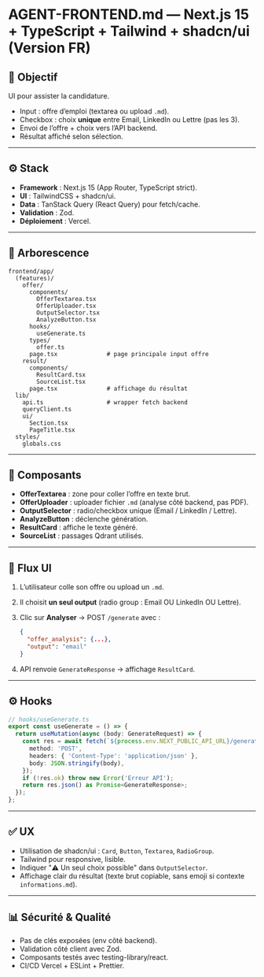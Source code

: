 # AGENT-FRONTEND.md — Next.js 15 + TypeScript + Tailwind + shadcn/ui (Version FR)

## 🎯 Objectif

UI pour assister la candidature.

- Input : offre d’emploi (textarea ou upload `.md`).
- Checkbox : choix **unique** entre Email, LinkedIn ou Lettre (pas les 3).
- Envoi de l’offre + choix vers l’API backend.
- Résultat affiché selon sélection.

---

## ⚙️ Stack

- **Framework** : Next.js 15 (App Router, TypeScript strict).
- **UI** : TailwindCSS + shadcn/ui.
- **Data** : TanStack Query (React Query) pour fetch/cache.
- **Validation** : Zod.
- **Déploiement** : Vercel.

---

## 📂 Arborescence

```
frontend/app/
  (features)/
    offer/
      components/
        OfferTextarea.tsx
        OfferUploader.tsx
        OutputSelector.tsx
        AnalyzeButton.tsx
      hooks/
        useGenerate.ts
      types/
        offer.ts
      page.tsx              # page principale input offre
    result/
      components/
        ResultCard.tsx
        SourceList.tsx
      page.tsx              # affichage du résultat
  lib/
    api.ts                  # wrapper fetch backend
    queryClient.ts
    ui/
      Section.tsx
      PageTitle.tsx
  styles/
    globals.css
```

---

## 🧩 Composants

- **OfferTextarea** : zone pour coller l’offre en texte brut.
- **OfferUploader** : uploader fichier `.md` (analyse côté backend, pas PDF).
- **OutputSelector** : radio/checkbox unique (Email / LinkedIn / Lettre).
- **AnalyzeButton** : déclenche génération.
- **ResultCard** : affiche le texte généré.
- **SourceList** : passages Qdrant utilisés.

---

## 🔄 Flux UI

1. L’utilisateur colle son offre ou upload un `.md`.
2. Il choisit **un seul output** (radio group : Email OU LinkedIn OU Lettre).
3. Clic sur **Analyser** → POST `/generate` avec :

   ```json
   {
     "offer_analysis": {...},
     "output": "email"
   }
   ```

4. API renvoie `GenerateResponse` → affichage `ResultCard`.

---

## ⚙️ Hooks

```ts
// hooks/useGenerate.ts
export const useGenerate = () => {
  return useMutation(async (body: GenerateRequest) => {
    const res = await fetch(`${process.env.NEXT_PUBLIC_API_URL}/generate`, {
      method: 'POST',
      headers: { 'Content-Type': 'application/json' },
      body: JSON.stringify(body),
    });
    if (!res.ok) throw new Error('Erreur API');
    return res.json() as Promise<GenerateResponse>;
  });
};
```

---

## ✅ UX

- Utilisation de shadcn/ui : `Card`, `Button`, `Textarea`, `RadioGroup`.
- Tailwind pour responsive, lisible.
- Indiquer "⚠️ Un seul choix possible" dans `OutputSelector`.
- Affichage clair du résultat (texte brut copiable, sans emoji si contexte `informations.md`).

---

## 📊 Sécurité & Qualité

- Pas de clés exposées (env côté backend).
- Validation côté client avec Zod.
- Composants testés avec testing-library/react.
- CI/CD Vercel + ESLint + Prettier.
